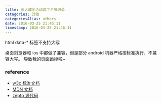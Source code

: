 ```yaml
---
title: 三人成团活动踩了个坑记录
categories: 其他
categoriesAlias: others
date: 2016-03-25 21:46:11
timestamp: 2016-03-25 21:46:11
---
```


html data-* 标签不支持大写

桌面浏览器和 ios 中都做了兼容，但是部分 android 机器严格按标准执行，不兼容大写。
导致我的页面跪掉啦~

### reference

- [w3c 标准文档](https://www.w3.org/TR/2011/WD-html5-20110525/elements.html#embedding-custom-non-visible-data-with-the-data-attributes)
- [MDN 文档](https://developer.mozilla.org/en-US/docs/Web/API/HTMLElement/dataset)
- [zepto 源代码](https://github.com/madrobby/zepto/blob/master/src%2Fzepto.js)
